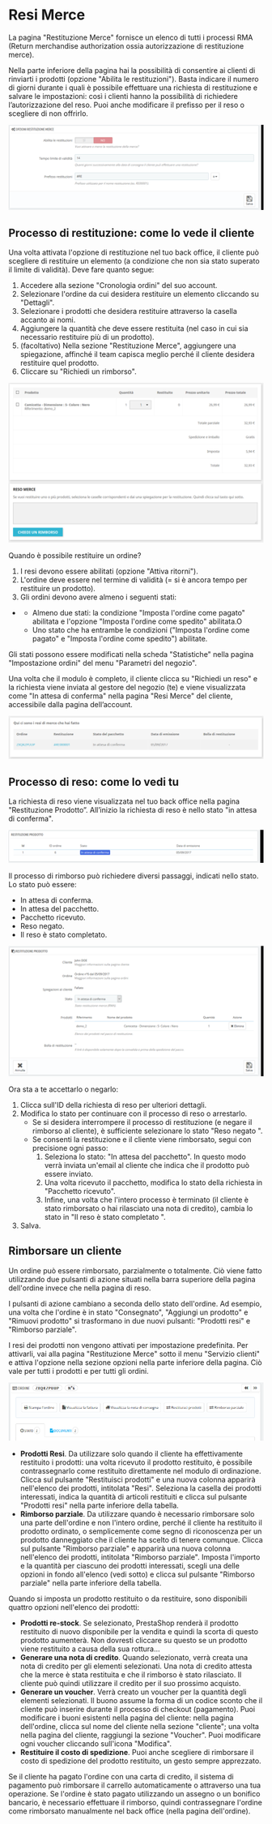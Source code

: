 # Resi Merce

La pagina "Restituzione Merce" fornisce un elenco di tutti i processi RMA \(Return merchandise authorization ossia autorizzazione di restituzione merce\).

Nella parte inferiore della pagina hai la possibilità di consentire ai clienti di rinviarti i prodotti \(opzione "Abilita le restituzioni"\). Basta indicare il numero di giorni durante i quali è possibile effettuare una richiesta di restituzione e salvare le impostazioni: così i clienti hanno la possibilità di richiedere l’autorizzazione del reso. Puoi anche modificare il prefisso per il reso o scegliere di non offrirlo.

![](../../../.gitbook/assets/54267285.png)

## Processo di restituzione: come lo vede il cliente <a id="ResiMerce-Processodirestituzione:comelovedeilcliente"></a>

 Una volta attivata l'opzione di restituzione nel tuo back office, il cliente può scegliere di restituire un elemento \(a condizione che non sia stato superato il limite di validità\). Deve fare quanto segue:

1.  Accedere alla sezione "Cronologia ordini" del suo account.
2.  Selezionare l'ordine da cui desidera restituire un elemento cliccando su "Dettagli".
3.  Selezionare i prodotti che desidera restituire attraverso la casella accanto ai nomi.
4.  Aggiungere la quantità che deve essere restituita \(nel caso in cui sia necessario restituire più di un prodotto\).
5.  \(facoltativo\) Nella sezione "Restituzione Merce", aggiungere una spiegazione, affinché il team capisca meglio perché il cliente desidera restituire quel prodotto.
6.  Cliccare su "Richiedi un rimborso".

![](../../../.gitbook/assets/54267286.png)

Quando è possibile restituire un ordine?

1. I resi devono essere abilitati \(opzione "Attiva ritorni"\).
2. L'ordine deve essere nel termine di validità \(= si è ancora tempo per restituire un prodotto\).
3. Gli ordini devono avere almeno i seguenti stati:

* * Almeno due stati: la condizione "Imposta l'ordine come pagato" abilitata e l'opzione "Imposta l'ordine come spedito" abilitata.O
  * Uno stato che ha entrambe le condizioni \("Imposta l'ordine come pagato" e "Imposta l'ordine come spedito"\) abilitate.

Gli stati possono essere modificati nella scheda "Statistiche" nella pagina "Impostazione ordini" del menu "Parametri del negozio".

Una volta che il modulo è completo, il cliente clicca su "Richiedi un reso" e la richiesta viene inviata al gestore del negozio \(te\) e viene visualizzata come "In attesa di conferma" nella pagina "Resi Merce" del cliente, accessibile dalla pagina dell’account.

![](../../../.gitbook/assets/54267287.png)

## Processo di reso: come lo vedi tu <a id="ResiMerce-Processodireso:comeloveditu"></a>

La richiesta di reso viene visualizzata nel tuo back office nella pagina "Restituzione Prodotto”. All’inizio la richiesta di reso è nello stato "in attesa di conferma".

![](../../../.gitbook/assets/54267288.png)

Il processo di rimborso può richiedere diversi passaggi, indicati nello stato. Lo stato può essere:

* In attesa di conferma.
*  In attesa del pacchetto.
*  Pacchetto ricevuto.
*  Reso negato.
*  Il reso è stato completato.

![](../../../.gitbook/assets/54267289.png)

Ora sta a te accettarlo o negarlo:

1. Clicca sull'ID della richiesta di reso per ulteriori dettagli.
2. Modifica lo stato per continuare con il processo di reso o arrestarlo.
   * Se si desidera interrompere il processo di restituzione \(e negare il rimborso al cliente\), è sufficiente selezionare lo stato "Reso negato ".
   * Se consenti la restituzione e il cliente viene rimborsato, segui con precisione ogni passo:
     1. Seleziona lo stato: "In attesa del pacchetto". In questo modo verrà inviata un'email al cliente che indica che il prodotto può essere inviato.
     2. Una volta ricevuto il pacchetto, modifica lo stato della richiesta in "Pacchetto ricevuto".
     3. Infine, una volta che l'intero processo è terminato \(il cliente è stato rimborsato o hai rilasciato una nota di credito\), cambia lo stato in "Il reso è stato completato ".
3. Salva.

## Rimborsare un cliente <a id="ResiMerce-Rimborsareuncliente"></a>

Un ordine può essere rimborsato, parzialmente o totalmente. Ciò viene fatto utilizzando due pulsanti di azione situati nella barra superiore della pagina dell'ordine invece che nella pagina di reso.

I pulsanti di azione cambiano a seconda dello stato dell'ordine. Ad esempio, una volta che l'ordine è in stato "Consegnato", "Aggiungi un prodotto" e "Rimuovi prodotto" si trasformano in due nuovi pulsanti: "Prodotti resi" e "Rimborso parziale".

I resi dei prodotti non vengono attivati per impostazione predefinita. Per attivarli, vai alla pagina "Restituzione Merce" sotto il menu "Servizio clienti" e attiva l'opzione nella sezione opzioni nella parte inferiore della pagina. Ciò vale per tutti i prodotti e per tutti gli ordini.

![](../../../.gitbook/assets/54267290.png)

* **Prodotti Resi**. Da utilizzare solo quando il cliente ha effettivamente restituito i prodotti: una volta ricevuto il prodotto restituito, è possibile contrassegnarlo come restituito direttamente nel modulo di ordinazione. Clicca sul pulsante "Restituisci prodotti" e una nuova colonna apparirà nell'elenco dei prodotti, intitolata "Resi". Seleziona la casella dei prodotti interessati, indica la quantità di articoli restituiti e clicca sul pulsante "Prodotti resi" nella parte inferiore della tabella.
* **Rimborso parziale**. Da utilizzare quando è necessario rimborsare solo una parte dell'ordine e non l'intero ordine, perché il cliente ha restituito il prodotto ordinato, o semplicemente come segno di riconoscenza per un prodotto danneggiato che il cliente ha scelto di tenere comunque. Clicca sul pulsante "Rimborso parziale" e apparirà una nuova colonna nell'elenco dei prodotti, intitolata "Rimborso parziale". Imposta l'importo e la quantità per ciascuno dei prodotti interessati, scegli una delle opzioni in fondo all'elenco \(vedi sotto\) e clicca sul pulsante "Rimborso parziale" nella parte inferiore della tabella.

Quando si imposta un prodotto restituito o da restituire, sono disponibili quattro opzioni nell'elenco dei prodotti:

* **Prodotti re-stock**. Se selezionato, PrestaShop renderà il prodotto restituito di nuovo disponibile per la vendita e quindi la scorta di questo prodotto aumenterà. Non dovresti cliccare su questo se un prodotto viene restituito a causa della sua rottura...
*  **Generare una nota di credito**. Quando selezionato, verrà creata una nota di credito per gli elementi selezionati. Una nota di credito attesta che la merce è stata restituita e che il rimborso è stato rilasciato. Il cliente può quindi utilizzare il credito per il suo prossimo acquisto.
*  **Generare un voucher**. Verrà creato un voucher per la quantità degli elementi selezionati. Il buono assume la forma di un codice sconto che il cliente può inserire durante il processo di checkout \(pagamento\). Puoi modificare i buoni esistenti nella pagina del cliente: nella pagina dell'ordine, clicca sul nome del cliente nella sezione "cliente"; una volta nella pagina del cliente, raggiungi la sezione "Voucher". Puoi modificare ogni voucher cliccando sull'icona "Modifica".
* **Restituire il costo di spedizione**. Puoi anche scegliere di rimborsare il costo di spedizione del prodotto restituito, un gesto sempre apprezzato.

Se il cliente ha pagato l'ordine con una carta di credito, il sistema di pagamento può rimborsare il carrello automaticamente o attraverso una tua operazione. Se l'ordine è stato pagato utilizzando un assegno o un bonifico bancario, è necessario effettuare il rimborso, quindi contrassegnare l'ordine come rimborsato manualmente nel back office \(nella pagina dell'ordine\).

